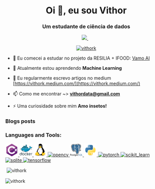 <h1 align="center">Oi 👋, eu sou Vithor</h1>
<h3 align="center">Um estudante de ciência de dados</h3>

<p align='center'>
 
  <a href="https://www.linkedin.com/in/vithor-data/">
    <img src="https://img.shields.io/badge/linkedin-%230077B5.svg?&style=for-the-badge&logo=linkedin&logoColor=white" />
  </a>&nbsp;&nbsp;
</p>

<p align='center'>
  <a href="#"><img src="https://github-readme-stats.vercel.app/api?username=vithork&show_icons=true&locale=en" alt="vithork" width="350"></a>
</p>

- 🔭 Eu comecei a estudar no projeto da RESILIA + IFOOD: [Vamo AI](https://exame.com/tecnologia/ifood-quer-ensinar-programacao-para-mulheres-e-negros-pobres/)

- 🌱 Atualmente estou aprendendo **Machine Learning**

- 📝 Eu regularmente escrevo artigos no medium [https://vithork.medium.com/](https://vithork.medium.com/)

- 📫 Como me encontrar ~> **vithordata@gmail.com**

- ⚡ Uma curiosidade sobre mim **Amo insetos!**

### Blogs posts
<!-- BLOG-POST-LIST:START -->
<!-- BLOG-POST-LIST:END -->

<h3 align="left">Languages and Tools:</h3>
<p align="left"> <a href="https://www.w3schools.com/cs/" target="_blank"> <img src="https://raw.githubusercontent.com/devicons/devicon/master/icons/csharp/csharp-original.svg" alt="csharp" width="40" height="40"/> </a> <a href="https://www.docker.com/" target="_blank"> <img src="https://raw.githubusercontent.com/devicons/devicon/master/icons/docker/docker-original-wordmark.svg" alt="docker" width="40" height="40"/> </a> <a href="https://www.linux.org/" target="_blank"> <img src="https://raw.githubusercontent.com/devicons/devicon/master/icons/linux/linux-original.svg" alt="linux" width="40" height="40"/> </a> <a href="https://opencv.org/" target="_blank"> <img src="https://www.vectorlogo.zone/logos/opencv/opencv-icon.svg" alt="opencv" width="40" height="40"/> </a> <a href="https://www.postgresql.org" target="_blank"> <img src="https://raw.githubusercontent.com/devicons/devicon/master/icons/postgresql/postgresql-original-wordmark.svg" alt="postgresql" width="40" height="40"/> </a> <a href="https://www.python.org" target="_blank"> <img src="https://raw.githubusercontent.com/devicons/devicon/master/icons/python/python-original.svg" alt="python" width="40" height="40"/> </a> <a href="https://pytorch.org/" target="_blank"> <img src="https://www.vectorlogo.zone/logos/pytorch/pytorch-icon.svg" alt="pytorch" width="40" height="40"/> </a> <a href="https://scikit-learn.org/" target="_blank"> <img src="https://upload.wikimedia.org/wikipedia/commons/0/05/Scikit_learn_logo_small.svg" alt="scikit_learn" width="40" height="40"/> </a> <a href="https://www.sqlite.org/" target="_blank"> <img src="https://www.vectorlogo.zone/logos/sqlite/sqlite-icon.svg" alt="sqlite" width="40" height="40"/> </a> <a href="https://www.tensorflow.org" target="_blank"> <img src="https://www.vectorlogo.zone/logos/tensorflow/tensorflow-icon.svg" alt="tensorflow" width="40" height="40"/> </a> </p>

<p>&nbsp;<img align="center" src="https://github-readme-stats.vercel.app/api?username=vithork&show_icons=true&locale=en" alt="vithork" /></p>

<p><img align="center" src="https://github-readme-streak-stats.herokuapp.com/?user=vithork&theme=dark" alt="vithork" /></p>

